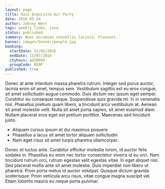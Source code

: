 ```yaml
---
layout: page
title: Rain Exquisite Air Party
date: 2016-05-24
author: Johnny West
tags: weekly links, java
status: published
summary: Nunc accumsan convallis lacinia. Praesent.
banner: images/banner/people.jpg
booking:
  startDate: 11/05/2016
  endDate: 11/07/2016
  ctyhocn: AUSMFHX
  groupCode: REAP
published: true
---
```

Donec at ante interdum massa pharetra rutrum. Integer sed purus auctor, lacinia enim sit amet, tempus sem. Vestibulum sagittis est eu eros congue, sit amet sollicitudin augue commodo. Duis dictum nec ipsum eget semper. Curabitur eu consequat neque. Suspendisse quis gravida mi. In in venenatis nisl. Phasellus pretium quam libero, a tincidunt arcu vestibulum at. Aenean sit amet molestie velit. Nulla sit amet porta sapien, sit amet euismod diam. Nullam placerat eros eget est pretium porttitor. Maecenas sed tincidunt justo.

* Aliquam cursus ipsum et dui maximus posuere
* Phasellus a lacus sit amet tortor aliquam sollicitudin
* Nam eget risus sit amet turpis pharetra ullamcorper.

Donec et luctus ante. Curabitur efficitur molestie lorem, id auctor felis sodales in. Phasellus eu enim nec tortor consectetur viverra id eu orci. Nam tincidunt rutrum orci, rutrum egestas velit egestas vitae. In eget aliquet nisl. Sed placerat mollis ante sit amet molestie. Duis imperdiet non libero ut pharetra. Proin porta metus id auctor volutpat. Quisque dictum gravida scelerisque. Proin vehicula arcu risus, vitae congue magna suscipit vel. Etiam lobortis mauris eu neque porta pulvinar.
